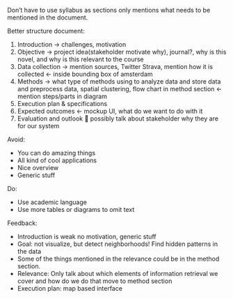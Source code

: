 Don’t have to use syllabus as sections only mentions what needs to be mentioned in the document.

Better structure document:

1.	Introduction -> challenges, motivation
2.	Objective -> project idea(stakeholder motivate why), journal?, why is this novel, and why is this relevant to the course
3.	Data collection -> mention sources, Twitter Strava, mention how it is collected <- inside bounding box of amsterdam
4.	Methods -> what type of methods using to analyze data and store data and preprocess data, spatial clustering, flow chart in method section <- mention steps/parts in diagram
5.	Execution plan & specifications
6.	Expected outcomes <- mockup UI, what do we want to do with it
7.	Evaluation and outlook  possibly talk about stakeholder why they are for our system

Avoid:

* You can do amazing things
* All kind of cool applications
* Nice overview
* Generic stuff
	
Do:

* Use academic language
* Use more tables or diagrams to omit text

Feedback:

* Introduction is weak no motivation, generic stuff
* Goal: not visualize, but detect neighborhoods! Find hidden patterns in the data
* Some of the things mentioned in the relevance could be in the method section.
* Relevance: Only talk about which elements of information retrieval we cover and how do we do that move to method section
* Execution plan: map based interface



